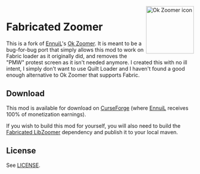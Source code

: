 <img src="./src/main/resources/assets/ok_zoomer/icon.png" align="right" width="128px" alt="Ok Zoomer icon"/>

# Fabricated Zoomer

This is a fork of [EnnuiL](https://github.com/EnnuiL)'s [Ok Zoomer](https://github.com/EnnuiL/OkZoomer). It is meant to be a bug-for-bug port that simply allows this mod to work on Fabric loader as it originally did, and removes the "PMW" protest screen as it isn't needed anymore. I created this with no ill intent, I simply don't want to use Quilt Loader and I haven't found a good enough alternative to Ok Zoomer that supports Fabric.

## Download

This mod is available for download on [CurseForge](https://legacy.curseforge.com/minecraft/mc-mods/fabricated-zoomer) (where [EnnuiL](https://github.com/EnnuiL) receives 100% of monetization earnings).

If you wish to build this mod for yourself, you will also need to build the [Fabricated LibZoomer](https://github.com/Nolij/Fabricated-LibZoomer) dependency and publish it to your local maven.

## License

See [LICENSE](LICENSE).
